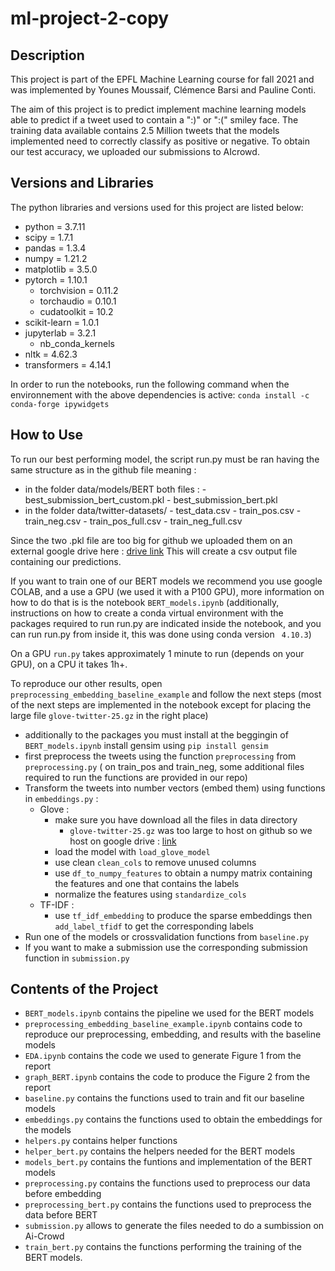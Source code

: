 # ml-project-2-copy

## Description
This project is part of the EPFL Machine Learning course for fall 2021 and was implemented by Younes Moussaif, Clémence Barsi and Pauline Conti.

The aim of this project is to predict implement machine learning models able to predict if a tweet used to contain a ":)" or ":(" smiley face. The training data available contains 2.5 Million tweets that the models implemented need to correctly classify as positive or negative. To obtain our test accuracy, we uploaded our submissions to AIcrowd.


## Versions and Libraries
The python libraries and versions used for this project are listed below:
- python = 3.7.11
- scipy = 1.7.1
- pandas = 1.3.4
- numpy = 1.21.2
- matplotlib = 3.5.0
- pytorch = 1.10.1
  - torchvision = 0.11.2
  - torchaudio = 0.10.1
  - cudatoolkit = 10.2
- scikit-learn = 1.0.1
- jupyterlab = 3.2.1
  - nb_conda_kernels
- nltk = 4.62.3
- transformers = 4.14.1

In order to run the notebooks, run the following command when the environnement with the above dependencies is active:
```conda install -c conda-forge ipywidgets```

## How to Use
To run our best performing model, the script run.py must be ran having the same structure as in the github file meaning :
  - in the folder data/models/BERT both files :
          - best_submission_bert_custom.pkl
          - best_submission_bert.pkl
  - in the folder data/twitter-datasets/
          - test_data.csv
          - train_pos.csv
          - train_neg.csv
          - train_pos_full.csv
          - train_neg_full.csv

Since the two .pkl file are too big for github we uploaded them on an external google drive here : [drive link](https://drive.google.com/drive/folders/1hAsNuEbsmkgaBuEapGjLKX5sa76Bc809?usp=sharing)
This will create a csv output file containing our predictions.

If you want to train one of our BERT models we recommend you use google COLAB, and a use a GPU (we used it with a P100 GPU), more information on how to do that is is the notebook `BERT_models.ipynb` (additionally, instructions on how to create a conda virtual environment with the packages required to run run.py are indicated inside the notebook, and you can run run.py from inside it, this was done using conda version ` 4.10.3`)

On a GPU `run.py` takes approximately 1 minute to run (depends on your GPU), on a CPU it takes 1h+.

To reproduce our other results, open `preprocessing_embedding_baseline_example` and follow the next steps (most of the next steps are implemented in the notebook except for placing the large file `glove-twitter-25.gz` in the right place)
- additionally to the packages you must install at the beggingin of `BERT_models.ipynb` install gensim using `pip install gensim`
- first preprocess the tweets using the function `preprocessing` from `preprocessing.py` ( on train_pos and train_neg, some additional files required to run the functions are provided in our repo)
- Transform the tweets into number vectors (embed them) using functions in `embeddings.py` :
  - Glove :
    - make sure you have download all the files in data directory 
      - `glove-twitter-25.gz` was too large to host on github so we host on google drive : [link](https://drive.google.com/file/d/1aWogx_xnky0c9gE_avHuRr__8zZNO1Us/view?usp=sharing) 
    - load the model with `load_glove_model`
    - use clean `clean_cols` to remove unused columns
    - use `df_to_numpy_features` to obtain a numpy matrix containing the features and one that contains the labels
    - normalize the features using `standardize_cols`
  - TF-IDF :
    - use `tf_idf_embedding` to produce the sparse embeddings then `add_label_tfidf` to get the corresponding labels
- Run one of the models or crossvalidation functions from `baseline.py`
- If you want to make a submission use the corresponding submission function in `submission.py`

## Contents of the Project
- ```BERT_models.ipynb``` contains the pipeline we used for the BERT models
- `preprocessing_embedding_baseline_example.ipynb` contains code to reproduce our preprocessing, embedding, and results with the baseline models 
- ```EDA.ipynb``` contains the code we used to generate Figure 1 from the report
- `graph_BERT.ipynb` contains the code to produce the Figure 2 from the report
- ```baseline.py``` contains the functions used to train and fit our baseline models
- ```embeddings.py``` contains the functions used to obtain the embeddings for the models
- ```helpers.py``` contains helper functions
- ```helper_bert.py``` contains the helpers needed for the BERT models
- ```models_bert.py``` contains the funtions and implementation of the BERT models
- ```preprocessing.py``` contains the functions used to preprocess our data before embedding
- ```preprocessing_bert.py``` contains the functions used to preprocess the data before BERT
- ```submission.py``` allows to generate the files needed to do a sumbission on Ai-Crowd
- ```train_bert.py``` contains the functions performing the training of the BERT models.
